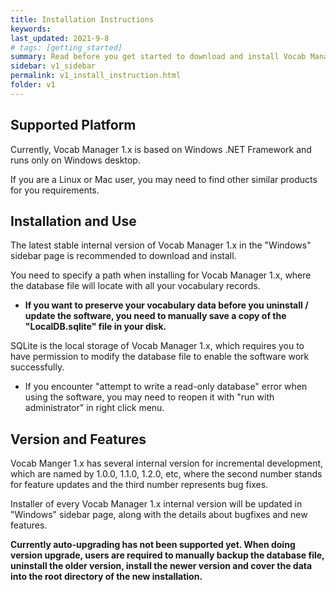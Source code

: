 ```yaml
---
title: Installation Instructions
keywords: 
last_updated: 2021-9-8
# tags: [getting_started]
summary: Read before you get started to download and install Vocab Manager.
sidebar: v1_sidebar
permalink: v1_install_instruction.html
folder: v1
---
```


## Supported Platform

Currently, Vocab Manager 1.x is based on Windows .NET Framework and runs only on Windows desktop.

If you are a Linux or Mac user, you may need to find other similar products for you requirements.


## Installation and Use

The latest stable internal version of Vocab Manager 1.x in the "Windows" sidebar page is recommended to download and install.

You need to specify a path when installing for Vocab Manager 1.x, where the database file will locate with all your vocabulary records. 

* **If you want to preserve your vocabulary data before you uninstall / update the software, you need to manually save a copy of the "LocalDB.sqlite" file in your disk.**

SQLite is the local storage of Vocab Manager 1.x, which requires you to have permission to modify the database file to enable the software work successfully. 

* If you encounter "attempt to write a read-only database" error when using the software, you may need to reopen it with "run with administrator" in right click menu. 

## Version and Features

Vocab Manger 1.x has several internal version for incremental development, which are named by 1.0.0, 1.1.0, 1.2.0, etc, where the second number stands for feature updates and the third number represents bug fixes.

Installer of every Vocab Manager 1.x internal version will be updated in "Windows" sidebar page, along with the details about bugfixes and new features.

**Currently auto-upgrading has not been supported yet. When doing version upgrade, users are required to manually backup the database file, uninstall the older version, install the newer version and cover the data into the root directory of the new installation.**